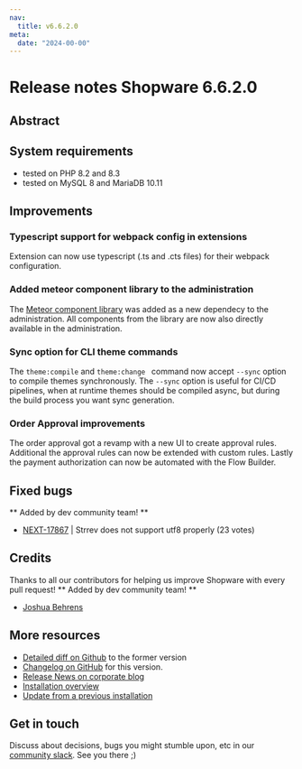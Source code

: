 ```yaml
---
nav:
  title: v6.6.2.0
meta:
  date: "2024-00-00"
---
```

# Release notes Shopware 6.6.2.0

## Abstract



## System requirements

* tested on PHP 8.2 and 8.3
* tested on MySQL 8 and MariaDB 10.11

## Improvements

### Typescript support for webpack config in extensions
Extension can now use typescript (.ts and .cts files) for their webpack configuration. 

### Added meteor component library to the administration

The [Meteor component library](https://shopware.design/meteor-components/) was added as a new dependecy to the administration.
All components from the library are now also directly available in the administration.

### Sync option for CLI theme commands

The `theme:compile` and `theme:change ` command now accept `--sync` option to compile themes synchronously. The `--sync` option is useful for CI/CD pipelines, when at runtime themes should be compiled async, but during the build process you want sync generation.

### Order Approval improvements

The order approval got a revamp with a new UI to create approval rules. Additional the approval rules can now be extended with custom rules. 
Lastly the payment authorization can now be automated with the Flow Builder.

## Fixed bugs
** Added by dev community team! **
* [NEXT-17867](https://issues.shopware.com/issues/NEXT-17867) | Strrev does not support utf8 properly (23 votes)


## Credits

Thanks to all our contributors for helping us improve Shopware with every pull request!
** Added by dev community team! **
* [Joshua Behrens](https://github.com/JoshuaBehrens)


## More resources

* [Detailed diff on Github](https://github.com/shopware/shopware/compare/v6.6.1.x...v6.6.2.0) to the former version
* [Changelog on GitHub](https://github.com/shopware/shopware/blob/v6.6.2.0/CHANGELOG.md) for this version.
* [Release News on corporate blog](https://www.shopware.com/en/news/shopware-6-release-news-may-2024/)
* [Installation overview](https://developer.shopware.com/docs/guides/installation/)
* [Update from a previous installation](https://developer.shopware.com/docs/guides/installation/template.html#update-shopware)

## Get in touch

Discuss about decisions, bugs you might stumble upon, etc in our [community slack](https://slack.shopware.com). See you there ;)
